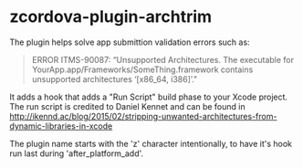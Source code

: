 # zcordova-plugin-archtrim

The plugin helps solve app submittion validation errors such as:
> ERROR ITMS-90087: “Unsupported Architectures. The executable for YourApp.app/Frameworks/SomeThing.framework contains unsupported architectures ‘[x86_64, i386]’."

It adds a hook that adds a "Run Script" build phase to your Xcode project.
The run script is credited to Daniel Kennet and can be found in http://ikennd.ac/blog/2015/02/stripping-unwanted-architectures-from-dynamic-libraries-in-xcode

The plugin name starts with the 'z' character intentionally, to have it's hook run last during 'after_platform_add'.
